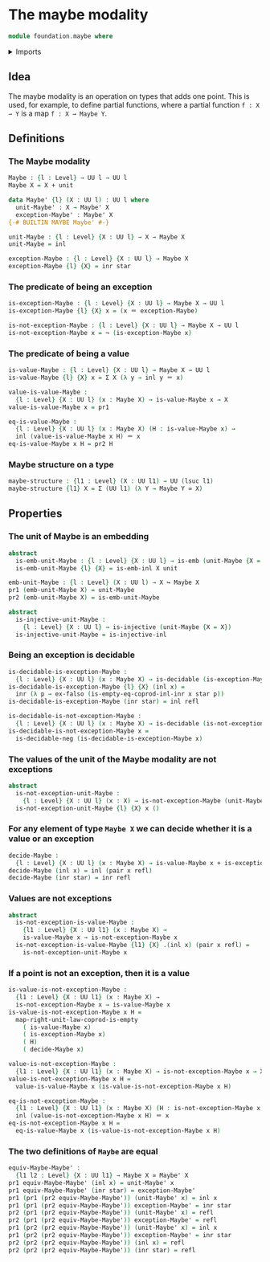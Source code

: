 # The maybe modality

```agda
module foundation.maybe where
```

<details><summary>Imports</summary>

```agda
open import foundation.coproduct-types
open import foundation.decidable-types
open import foundation.dependent-pair-types
open import foundation.equality-coproduct-types
open import foundation.type-arithmetic-empty-type
open import foundation.unit-type
open import foundation.universe-levels

open import foundation-core.embeddings
open import foundation-core.empty-types
open import foundation-core.equivalences
open import foundation-core.identity-types
open import foundation-core.injective-maps
open import foundation-core.negation
```

</details>

## Idea

The maybe modality is an operation on types that adds one point. This is used,
for example, to define partial functions, where a partial function `f : X ⇀ Y`
is a map `f : X → Maybe Y`.

## Definitions

### The Maybe modality

```agda
Maybe : {l : Level} → UU l → UU l
Maybe X = X + unit

data Maybe' {l} (X : UU l) : UU l where
  unit-Maybe' : X → Maybe' X
  exception-Maybe' : Maybe' X
{-# BUILTIN MAYBE Maybe' #-}

unit-Maybe : {l : Level} {X : UU l} → X → Maybe X
unit-Maybe = inl

exception-Maybe : {l : Level} {X : UU l} → Maybe X
exception-Maybe {l} {X} = inr star
```

### The predicate of being an exception

```agda
is-exception-Maybe : {l : Level} {X : UU l} → Maybe X → UU l
is-exception-Maybe {l} {X} x = (x ＝ exception-Maybe)

is-not-exception-Maybe : {l : Level} {X : UU l} → Maybe X → UU l
is-not-exception-Maybe x = ¬ (is-exception-Maybe x)
```

### The predicate of being a value

```agda
is-value-Maybe : {l : Level} {X : UU l} → Maybe X → UU l
is-value-Maybe {l} {X} x = Σ X (λ y → inl y ＝ x)

value-is-value-Maybe :
  {l : Level} {X : UU l} (x : Maybe X) → is-value-Maybe x → X
value-is-value-Maybe x = pr1

eq-is-value-Maybe :
  {l : Level} {X : UU l} (x : Maybe X) (H : is-value-Maybe x) →
  inl (value-is-value-Maybe x H) ＝ x
eq-is-value-Maybe x H = pr2 H
```

### Maybe structure on a type

```agda
maybe-structure : {l1 : Level} (X : UU l1) → UU (lsuc l1)
maybe-structure {l1} X = Σ (UU l1) (λ Y → Maybe Y ≃ X)
```

## Properties

### The unit of Maybe is an embedding

```agda
abstract
  is-emb-unit-Maybe : {l : Level} {X : UU l} → is-emb (unit-Maybe {X = X})
  is-emb-unit-Maybe {l} {X} = is-emb-inl X unit

emb-unit-Maybe : {l : Level} (X : UU l) → X ↪ Maybe X
pr1 (emb-unit-Maybe X) = unit-Maybe
pr2 (emb-unit-Maybe X) = is-emb-unit-Maybe

abstract
  is-injective-unit-Maybe :
    {l : Level} {X : UU l} → is-injective (unit-Maybe {X = X})
  is-injective-unit-Maybe = is-injective-inl
```

### Being an exception is decidable

```agda
is-decidable-is-exception-Maybe :
  {l : Level} {X : UU l} (x : Maybe X) → is-decidable (is-exception-Maybe x)
is-decidable-is-exception-Maybe {l} {X} (inl x) =
  inr (λ p → ex-falso (is-empty-eq-coprod-inl-inr x star p))
is-decidable-is-exception-Maybe (inr star) = inl refl

is-decidable-is-not-exception-Maybe :
  {l : Level} {X : UU l} (x : Maybe X) → is-decidable (is-not-exception-Maybe x)
is-decidable-is-not-exception-Maybe x =
  is-decidable-neg (is-decidable-is-exception-Maybe x)
```

### The values of the unit of the Maybe modality are not exceptions

```agda
abstract
  is-not-exception-unit-Maybe :
    {l : Level} {X : UU l} (x : X) → is-not-exception-Maybe (unit-Maybe x)
  is-not-exception-unit-Maybe {l} {X} x ()
```

### For any element of type `Maybe X` we can decide whether it is a value or an exception

```agda
decide-Maybe :
  {l : Level} {X : UU l} (x : Maybe X) → is-value-Maybe x + is-exception-Maybe x
decide-Maybe (inl x) = inl (pair x refl)
decide-Maybe (inr star) = inr refl
```

### Values are not exceptions

```agda
abstract
  is-not-exception-is-value-Maybe :
    {l1 : Level} {X : UU l1} (x : Maybe X) →
    is-value-Maybe x → is-not-exception-Maybe x
  is-not-exception-is-value-Maybe {l1} {X} .(inl x) (pair x refl) =
    is-not-exception-unit-Maybe x
```

### If a point is not an exception, then it is a value

```agda
is-value-is-not-exception-Maybe :
  {l1 : Level} {X : UU l1} (x : Maybe X) →
  is-not-exception-Maybe x → is-value-Maybe x
is-value-is-not-exception-Maybe x H =
  map-right-unit-law-coprod-is-empty
    ( is-value-Maybe x)
    ( is-exception-Maybe x)
    ( H)
    ( decide-Maybe x)

value-is-not-exception-Maybe :
  {l1 : Level} {X : UU l1} (x : Maybe X) → is-not-exception-Maybe x → X
value-is-not-exception-Maybe x H =
  value-is-value-Maybe x (is-value-is-not-exception-Maybe x H)

eq-is-not-exception-Maybe :
  {l1 : Level} {X : UU l1} (x : Maybe X) (H : is-not-exception-Maybe x) →
  inl (value-is-not-exception-Maybe x H) ＝ x
eq-is-not-exception-Maybe x H =
  eq-is-value-Maybe x (is-value-is-not-exception-Maybe x H)
```

### The two definitions of `Maybe` are equal

```agda
equiv-Maybe-Maybe' :
  {l1 l2 : Level} {X : UU l1} → Maybe X ≃ Maybe' X
pr1 equiv-Maybe-Maybe' (inl x) = unit-Maybe' x
pr1 equiv-Maybe-Maybe' (inr star) = exception-Maybe'
pr1 (pr1 (pr2 equiv-Maybe-Maybe')) (unit-Maybe' x) = inl x
pr1 (pr1 (pr2 equiv-Maybe-Maybe')) exception-Maybe' = inr star
pr2 (pr1 (pr2 equiv-Maybe-Maybe')) (unit-Maybe' x) = refl
pr2 (pr1 (pr2 equiv-Maybe-Maybe')) exception-Maybe' = refl
pr1 (pr2 (pr2 equiv-Maybe-Maybe')) (unit-Maybe' x) = inl x
pr1 (pr2 (pr2 equiv-Maybe-Maybe')) exception-Maybe' = inr star
pr2 (pr2 (pr2 equiv-Maybe-Maybe')) (inl x) = refl
pr2 (pr2 (pr2 equiv-Maybe-Maybe')) (inr star) = refl
```
